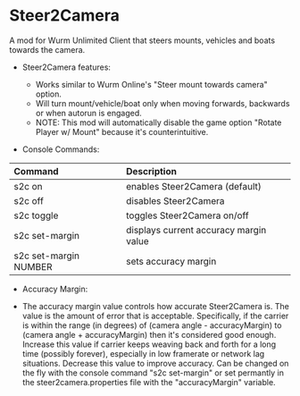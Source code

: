 # Steer2Camera
A mod for Wurm Unlimited Client that steers mounts, vehicles and boats towards the camera.

- Steer2Camera features:
  - Works similar to Wurm Online's "Steer mount towards camera" option.
  - Will turn mount/vehicle/boat only when moving forwards, backwards or when autorun is engaged.
  - NOTE: This mod will automatically disable the game option "Rotate Player w/ Mount" because it's counterintuitive.

- Console Commands:

| Command | Description |
| :--- | :--- |
| s2c on | enables Steer2Camera (default) |
| s2c off | disables Steer2Camera |
| s2c toggle | toggles Steer2Camera on/off |
| s2c set-margin | displays current accuracy margin value |
| s2c set-margin NUMBER | sets accuracy margin |

- Accuracy Margin:

 - The accuracy margin value controls how accurate Steer2Camera is. The value is the amount of error that is acceptable.  Specifically, if the carrier is within the range (in degrees) of (camera angle - accuracyMargin) to (camera angle + accuracyMargin) then it's considered good enough. Increase this value if carrier keeps weaving back and forth for a long time (possibly forever), especially in low framerate or network lag situations. Decrease this value to improve accuracy. Can be changed on the fly with the console command "s2c set-margin" or set permantly in the steer2camera.properties file with the "accuracyMargin" variable.
